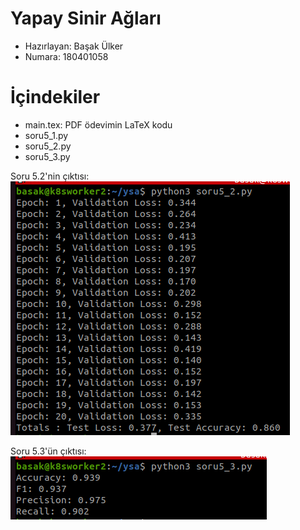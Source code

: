 # Yapay Sinir Ağları

- Hazırlayan: Başak Ülker
- Numara: 180401058

# İçindekiler

- main.tex: PDF ödevimin LaTeX kodu
- soru5_1.py
- soru5_2.py
- soru5_3.py

Soru 5.2'nin çıktısı:
![](https://github.com/BasakUlker/yapaySinirAglari/blob/main/Ekran%20G%C3%B6r%C3%BCnt%C3%BCs%C3%BC%20-%202023-04-13%2021-25-40.png)

Soru 5.3'ün çıktısı:
![](https://github.com/BasakUlker/yapaySinirAglari/blob/main/Ekran%20G%C3%B6r%C3%BCnt%C3%BCs%C3%BC%20-%202023-04-13%2021-48-10.png)

